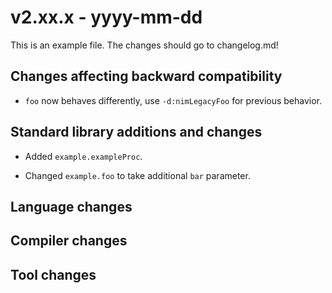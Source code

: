 # v2.xx.x - yyyy-mm-dd

This is an example file.
The changes should go to changelog.md!

## Changes affecting backward compatibility

- `foo` now behaves differently, use `-d:nimLegacyFoo` for previous behavior.

## Standard library additions and changes

- Added `example.exampleProc`.

- Changed `example.foo` to take additional `bar` parameter.

## Language changes


## Compiler changes


## Tool changes


